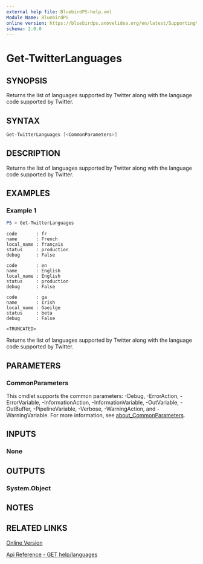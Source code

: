 ```yaml
---
external help file: BluebirdPS-help.xml
Module Name: BluebirdPS
online version: https://bluebirdps.anovelidea.org/en/latest/Supporting%20Commands/Get-TwitterLanguages
schema: 2.0.0
---
```


# Get-TwitterLanguages

## SYNOPSIS

Returns the list of languages supported by Twitter along with the language code supported by Twitter.

## SYNTAX

```powershell
Get-TwitterLanguages [<CommonParameters>]
```

## DESCRIPTION

Returns the list of languages supported by Twitter along with the language code supported by Twitter.

## EXAMPLES

### Example 1

```powershell
PS > Get-TwitterLanguages
```

```console
code       : fr
name       : French
local_name : français
status     : production
debug      : False

code       : en
name       : English
local_name : English
status     : production
debug      : False

code       : ga
name       : Irish
local_name : Gaeilge
status     : beta
debug      : False

<TRUNCATED>
```

Returns the list of languages supported by Twitter along with the language code supported by Twitter.

## PARAMETERS

### CommonParameters

This cmdlet supports the common parameters: -Debug, -ErrorAction, -ErrorVariable, -InformationAction, -InformationVariable, -OutVariable, -OutBuffer, -PipelineVariable, -Verbose, -WarningAction, and -WarningVariable. For more information, see [about_CommonParameters](http://go.microsoft.com/fwlink/?LinkID=113216).

## INPUTS

### None

## OUTPUTS

### System.Object

## NOTES

## RELATED LINKS

[Online Version](https://bluebirdps.anovelidea.org/en/latest/Supporting%20Commands/Get-TwitterLanguages)

[Api Reference - GET help/languages](https://developer.twitter.com/en/docs/twitter-api/v1/developer-utilities/supported-languages/api-reference/get-help-languages)

